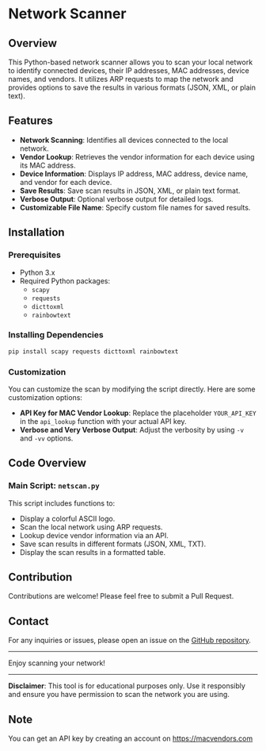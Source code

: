 # Network Scanner

## Overview
This Python-based network scanner allows you to scan your local network to identify connected devices, their IP addresses, MAC addresses, device names, and vendors. It utilizes ARP requests to map the network and provides options to save the results in various formats (JSON, XML, or plain text).

## Features
- **Network Scanning**: Identifies all devices connected to the local network.
- **Vendor Lookup**: Retrieves the vendor information for each device using its MAC address.
- **Device Information**: Displays IP address, MAC address, device name, and vendor for each device.
- **Save Results**: Save scan results in JSON, XML, or plain text format.
- **Verbose Output**: Optional verbose output for detailed logs.
- **Customizable File Name**: Specify custom file names for saved results.

## Installation
### Prerequisites
- Python 3.x
- Required Python packages:
  - `scapy`
  - `requests`
  - `dicttoxml`
  - `rainbowtext`

### Installing Dependencies
```bash
pip install scapy requests dicttoxml rainbowtext
```


### Customization
You can customize the scan by modifying the script directly. Here are some customization options:
- **API Key for MAC Vendor Lookup**: Replace the placeholder `YOUR_API_KEY` in the `api_lookup` function with your actual API key.
- **Verbose and Very Verbose Output**: Adjust the verbosity by using `-v` and `-vv` options.

## Code Overview
### Main Script: `netscan.py`
This script includes functions to:
- Display a colorful ASCII logo.
- Scan the local network using ARP requests.
- Lookup device vendor information via an API.
- Save scan results in different formats (JSON, XML, TXT).
- Display the scan results in a formatted table.

## Contribution
Contributions are welcome! Please feel free to submit a Pull Request.

## Contact
For any inquiries or issues, please open an issue on the [GitHub repository](https://github.com/dxmxtrxs/netscan).

---

Enjoy scanning your network!

---

**Disclaimer**: This tool is for educational purposes only. Use it responsibly and ensure you have permission to scan the network you are using.

## Note
You can get an API key by creating an account on https://macvendors.com


